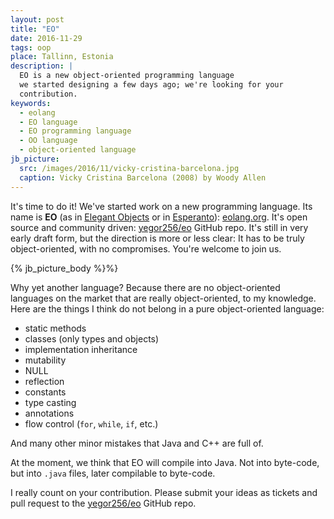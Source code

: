 ```yaml
---
layout: post
title: "EO"
date: 2016-11-29
tags: oop
place: Tallinn, Estonia
description: |
  EO is a new object-oriented programming language
  we started designing a few days ago; we're looking for your
  contribution.
keywords:
  - eolang
  - EO language
  - EO programming language
  - OO language
  - object-oriented language
jb_picture:
  src: /images/2016/11/vicky-cristina-barcelona.jpg
  caption: Vicky Cristina Barcelona (2008) by Woody Allen
---
```


It's time to do it! We've started work on a new programming language. Its
name is **EO** (as in
[Elegant Objects](/elegant-objects.html) or in
[Esperanto](https://en.wikipedia.org/wiki/Esperanto)): [eolang.org](http://www.eolang.org).
It's open source and community driven:
[yegor256/eo](https://github.com/yegor256/eo) GitHub repo. It's still in
very early draft form, but the direction is more or less clear: It has to be
truly object-oriented, with no compromises. You're welcome to join us.

<!--more-->

{% jb_picture_body %}%}

Why yet another language? Because there are no object-oriented languages
on the market that are really object-oriented, to my knowledge. Here are the
things I think do not belong in a pure object-oriented language:

  * static methods
  * classes (only types and objects)
  * implementation inheritance
  * mutability
  * NULL
  * reflection
  * constants
  * type casting
  * annotations
  * flow control (`for`, `while`, `if`, etc.)

And many other minor mistakes that Java and C++ are full of.

At the moment, we think that EO will compile into Java. Not into byte-code,
but into `.java` files, later compilable to byte-code.

I really count on your contribution. Please submit your ideas as
tickets and pull request to the
[yegor256/eo](https://github.com/yegor256/eo) GitHub repo.
